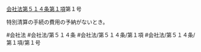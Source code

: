 [会社法第５１４条第１項](会社法＿＿＿＿第５１４条第１項)第１号

特別清算の手続の費用の予納がないとき。


#会社法
#会社法/第５１４条
#会社法/第５１４条/第１項
#会社法/第５１４条/第１項/第１号
